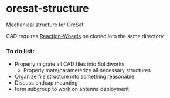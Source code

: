 # oresat-structure
Mechanical structure for OreSat

CAD requires <a href="https://github.com/oresat/reaction-wheels">Reaction-Wheels</a> be cloned into the same directory

### To do list:
 * Properly migrate all CAD files into Solidworks
	* Properly mate/parameterize all necessary structures
 * Organize file structure into something reasonable
 * Discuss endcap mounting
 * form subgroup to work on antenna deployment